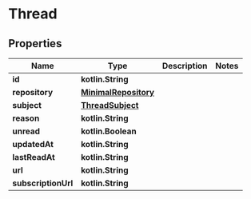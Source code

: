 
# Thread

## Properties
Name | Type | Description | Notes
------------ | ------------- | ------------- | -------------
**id** | **kotlin.String** |  | 
**repository** | [**MinimalRepository**](MinimalRepository.md) |  | 
**subject** | [**ThreadSubject**](ThreadSubject.md) |  | 
**reason** | **kotlin.String** |  | 
**unread** | **kotlin.Boolean** |  | 
**updatedAt** | **kotlin.String** |  | 
**lastReadAt** | **kotlin.String** |  | 
**url** | **kotlin.String** |  | 
**subscriptionUrl** | **kotlin.String** |  | 



